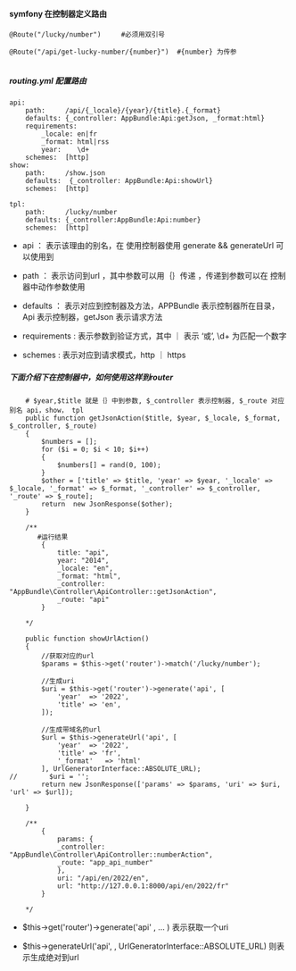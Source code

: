 #### symfony 在控制器定义路由

```
@Route("/lucky/number")     #必须用双引号

@Route("/api/get-lucky-number/{number}")  #{number} 为传参


```
##### routing.yml 配置路由

```
api:
    path:     /api/{_locale}/{year}/{title}.{_format}
    defaults: {_controller: AppBundle:Api:getJson, _format:html}
    requirements:
        _locale: en|fr
        _format: html|rss
        year:    \d+
    schemes:  [http]
show:
    path:     /show.json
    defaults:  {_controller: AppBundle:Api:showUrl}
    schemes:  [http]

tpl:
    path:     /lucky/number
    defaults: {_controller:AppBundle:Api:number}
    schemes:  [http]

```
- api   ： 表示该理由的别名，在 使用控制器使用 generate && generateUrl 可以使用到

- path  ： 表示访问到url ，其中参数可以用｛｝传递 ，传递到参数可以在 控制器中动作参数使用

- defaults   ： 表示对应到控制器及方法，APPBundle 表示控制器所在目录，Api 表示控制器，getJson 表示请求方法

- requirements : 表示参数到验证方式，其中 ｜ 表示 ‘或’, \d+ 为匹配一个数字

- schemes   : 表示对应到请求模式，http ｜ https

##### 下面介绍下在控制器中，如何使用这样到router

```
    # $year,$title 就是｛｝中到参数, $_controller 表示控制器, $_route 对应别名 api，show， tpl
    public function getJsonAction($title, $year, $_locale, $_format, $_controller, $_route)
    {
        $numbers = [];
        for ($i = 0; $i < 10; $i++)
        {
            $numbers[] = rand(0, 100);
        }
        $other = ['title' => $title, 'year' => $year, '_locale' => $_locale, '_format' => $_format, '_controller' => $_controller, '_route' => $_route];
        return  new JsonResponse($other);
    }
    
    /**
       #运行结果
        {
            title: "api",
            year: "2014",
            _locale: "en",
            _format: "html",
            _controller: "AppBundle\Controller\ApiController::getJsonAction",
            _route: "api"
        }
        
    */

    public function showUrlAction()
    {
        //获取对应的url
        $params = $this->get('router')->match('/lucky/number');

        //生成uri
        $uri = $this->get('router')->generate('api', [
            'year'  => '2022',
            'title' => 'en',
        ]);

        //生成带域名的url
        $url = $this->generateUrl('api', [
            'year'  => '2022',
            'title' => 'fr',
            '_format'   => 'html'
        ], UrlGeneratorInterface::ABSOLUTE_URL);
//        $uri = '';
        return new JsonResponse(['params' => $params, 'uri' => $uri, 'url' => $url]);

    }
    
    /**
        {
            params: {
            _controller: "AppBundle\Controller\ApiController::numberAction",
            _route: "app_api_number"
            },
            uri: "/api/en/2022/en",
            url: "http://127.0.0.1:8000/api/en/2022/fr"
        }
    
    */

```
- $this->get('router')->generate('api' , ... ) 表示获取一个uri

- $this->generateUrl('api', , UrlGeneratorInterface::ABSOLUTE_URL) 则表示生成绝对到url





